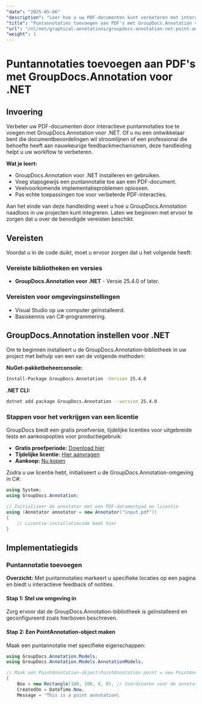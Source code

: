 ```yaml
---
"date": "2025-05-06"
"description": "Leer hoe u uw PDF-documenten kunt verbeteren met interactieve puntannotaties met GroupDocs.Annotation voor .NET. Deze stapsgewijze handleiding behandelt de installatie, implementatie en probleemoplossing."
"title": "Puntannotaties toevoegen aan PDF's met GroupDocs.Annotation voor .NET"
"url": "/nl/net/graphical-annotations/groupdocs-annotation-net-point-annotations-pdf/"
"weight": 1
---
```


# Puntannotaties toevoegen aan PDF's met GroupDocs.Annotation voor .NET

## Invoering

Verbeter uw PDF-documenten door interactieve puntannotaties toe te voegen met GroupDocs.Annotation voor .NET. Of u nu een ontwikkelaar bent die documentbeoordelingen wil stroomlijnen of een professional die behoefte heeft aan nauwkeurige feedbackmechanismen, deze handleiding helpt u uw workflow te verbeteren.

**Wat je leert:**
- GroupDocs.Annotation voor .NET installeren en gebruiken.
- Voeg stapsgewijs een puntannotatie toe aan een PDF-document.
- Veelvoorkomende implementatieproblemen oplossen.
- Pas echte toepassingen toe voor verbeterde PDF-interacties.

Aan het einde van deze handleiding weet u hoe u GroupDocs.Annotation naadloos in uw projecten kunt integreren. Laten we beginnen met ervoor te zorgen dat u over de benodigde vereisten beschikt.

## Vereisten

Voordat u in de code duikt, moet u ervoor zorgen dat u het volgende heeft:

### Vereiste bibliotheken en versies
- **GroupDocs.Annotation voor .NET** - Versie 25.4.0 of later.

### Vereisten voor omgevingsinstellingen
- Visual Studio op uw computer geïnstalleerd.
- Basiskennis van C#-programmering.

## GroupDocs.Annotation instellen voor .NET

Om te beginnen installeert u de GroupDocs.Annotation-bibliotheek in uw project met behulp van een van de volgende methoden:

**NuGet-pakketbeheerconsole:**
```bash
Install-Package GroupDocs.Annotation -Version 25.4.0
```

**.NET CLI:**
```bash
dotnet add package GroupDocs.Annotation --version 25.4.0
```

### Stappen voor het verkrijgen van een licentie

GroupDocs biedt een gratis proefversie, tijdelijke licenties voor uitgebreide tests en aankoopopties voor productiegebruik:
- **Gratis proefperiode:** [Download hier](https://releases.groupdocs.com/annotation/net/)
- **Tijdelijke licentie:** [Hier aanvragen](https://purchase.groupdocs.com/temporary-license/)
- **Aankoop:** [Nu kopen](https://purchase.groupdocs.com/buy)

Zodra u uw licentie hebt, initialiseert u de GroupDocs.Annotation-omgeving in C#:

```csharp
using System;
using GroupDocs.Annotation;

// Initialiseer de annotator met een PDF-documentpad en licentie
using (Annotator annotator = new Annotator("input.pdf"))
{
    // Licentie-installatiecode komt hier
}
```

## Implementatiegids

### Puntannotatie toevoegen

**Overzicht:** Met puntannotaties markeert u specifieke locaties op een pagina en biedt u interactieve feedback of notities.

#### Stap 1: Stel uw omgeving in
Zorg ervoor dat de GroupDocs.Annotation-bibliotheek is geïnstalleerd en geconfigureerd zoals hierboven beschreven.

#### Stap 2: Een PointAnnotation-object maken
Maak een puntannotatie met specifieke eigenschappen:

```csharp
using GroupDocs.Annotation.Models;
using GroupDocs.Annotation.Models.AnnotationModels;

// Maak een PointAnnotation-object\PointAnnotation point = new PointAnnotation
{
    Box = new Rectangle(100, 100, 0, 0), // Coördinaten voor de annotatie
    CreatedOn = DateTime.Now,
    Message = "This is a point annotation\